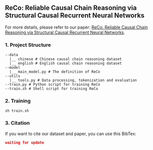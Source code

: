 ## ReCo: Reliable Causal Chain Reasoning via Structural Causal Recurrent Neural Networks
For more details, please refer to our paper: [ReCo: Reliable Causal Chain Reasoning via Structural Causal Recurrent Neural Networks](https://preview.aclanthology.org/emnlp-22-ingestion/2022.emnlp-main.431/).

### 1. Project Structure
```shell
--data
  |__ chinese # Chinese causal chain reasoning dataset
  |__ english # English causal chain reasoning dataset
--model
  |__ main_model.py # The definition of ReCo
--utils
  |__ tools.py # Data processing, tokenization and evaluation
--train.py # Python script for training ReCo
--train.sh # Shell script for training ReCo
```

### 2. Training
```shell
sh train.sh
```

### 3. Citation
If you want to cite our dataset and paper, you can use this BibTex:
```json
waiting for update
```



